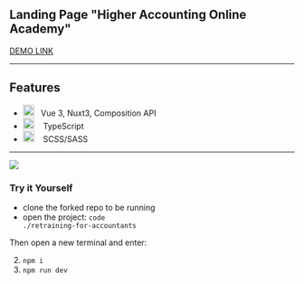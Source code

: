 <h2>Landing Page "Higher Accounting Online Academy"</h2>

[DEMO LINK](https://master--frolicking-starlight-18340e.netlify.app/)

---

## Features

- <img width=20 height=20 src="https://upload.wikimedia.org/wikipedia/commons/thumb/9/95/Vue.js_Logo_2.svg/1200px-Vue.js_Logo_2.svg.png">&nbsp;&nbsp;&nbsp;Vue 3, Nuxt3, Composition API
- <img width=20 height=20 src="https://upload.wikimedia.org/wikipedia/commons/thumb/4/4c/Typescript_logo_2020.svg/2048px-Typescript_logo_2020.svg.png">&nbsp;&nbsp;&nbsp; TypeScript
- <img width=20 height=20 src="https://upload.wikimedia.org/wikipedia/commons/thumb/9/96/Sass_Logo_Color.svg/1280px-Sass_Logo_Color.svg.png">&nbsp;&nbsp;&nbsp; SCSS/SASS

---

<img src="https://scontent-iev1-1.xx.fbcdn.net/v/t1.15752-9/377402317_1420549535154948_5490386521782988461_n.png?_nc_cat=109&ccb=1-7&_nc_sid=ae9488&_nc_ohc=MNRBLElEvwAAX-6mFgE&_nc_oc=AQmyAFmbxFjtxtaDWmv67pgUFQVnyzEK9mFDqYXMSUl0r62Wo9hjZtji2Rz7qTInRYA&_nc_ht=scontent-iev1-1.xx&oh=03_AdQOIYH5L-QNYqOUVsgQZHiWnxm28Am51cze_n2X_uRF2Q&oe=652ED432">
 
<h3>Try it Yourself</h3>

- clone the forked repo to be running
- open the project: <code>code ./retraining-for-accountants</code>

Then open a new terminal and enter:

2.  <code>npm i </code>
3.  <code>npm run dev</code>
